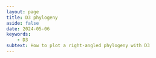 ```yaml
---
layout: page
title: D3 phylogeny
aside: false
date: 2024-05-06
keywords:
    - D3
subtext: How to plot a right-angled phylogeny with D3
---
```


<script setup>
import PhylogeneticTreeRight from "/components/graphs/PhylogeneticTreeRight.vue";
</script>





<PhylogeneticTreeRight/>
